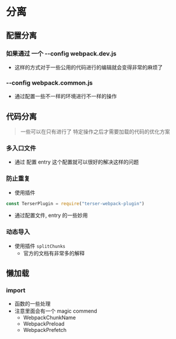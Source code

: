 # 分离

## 配置分离

### 如果通过 一个 --config webpack.dev.js

- 这样的方式对于一些公用的代码进行的编辑就会变得非常的麻烦了

### --config webpack.common.js

- 通过配置一些不一样的环境进行不一样的操作

## 代码分离

> 一些可以在只有进行了 特定操作之后才需要加载的代码的优化方案

### 多入口文件
- 通过 配置 entry 这个配置就可以很好的解决这样的问题

### 防止重复
- 使用插件
```js
const TerserPlugin = require("terser-webpack-plugin")
```
- 通过配置文件, entry 的一些妙用

### 动态导入
- 使用插件 `splitChunks`
  - 官方的文档有非常多的解释


## 懒加载
### import
-  函数的一些处理
- 注意里面会有一个 magic commend
  - WebpackChunkName
  - WebpackPreload
  - WebpackPrefetch